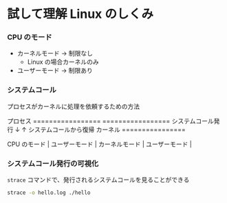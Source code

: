 # 試して理解 Linux のしくみ

### CPU のモード

- カーネルモード -> 制限なし
  - Linux の場合カーネルのみ
- ユーザーモード -> 制限あり

### システムコール

プロセスがカーネルに処理を依頼するための方法

プロセス     =================                 =================
          システムコール発行 ↓                ↑ システムコールから復帰
カーネル                       ================

CPU のモード | ユーザーモード | カーネルモード | ユーザーモード |

### システムコール発行の可視化

`strace` コマンドで、発行されるシステムコールを見ることができる

```bash
strace -o hello.log ./hello
```
